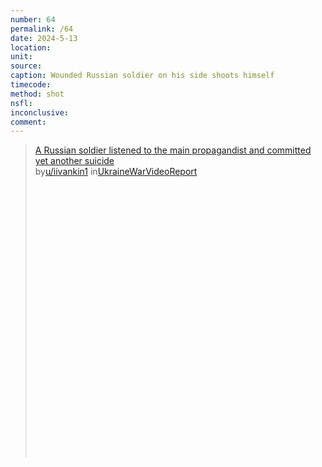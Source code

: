 ```yaml
---
number: 64
permalink: /64
date: 2024-5-13
location: 
unit:
source: 
caption: Wounded Russian soldier on his side shoots himself
timecode: 
method: shot
nsfl: 
inconclusive: 
comment: 
---
```

<blockquote class="reddit-embed-bq" style="height:500px" data-embed-height="552"><a href="https://www.reddit.com/r/UkraineWarVideoReport/comments/1cqvocc/a_russian_soldier_listened_to_the_main/">A Russian soldier listened to the main propagandist and committed yet another suicide</a><br> by<a href="https://www.reddit.com/user/iivankin1/">u/iivankin1</a> in<a href="https://www.reddit.com/r/UkraineWarVideoReport/">UkraineWarVideoReport</a></blockquote><script async="" src="https://embed.reddit.com/widgets.js" charset="UTF-8"></script>